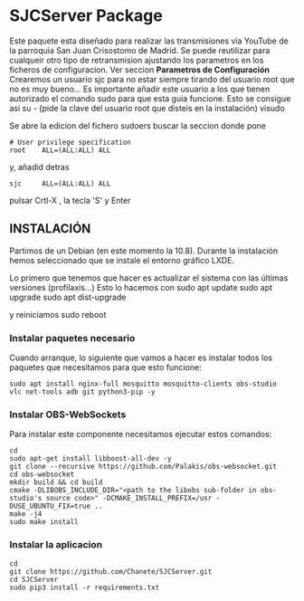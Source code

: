 # SJCServer Package
Este paquete esta diseñado para realizar las transmisiones via YouTube de la parroquia San Juan Crisostomo de Madrid. 
Se puede reutilizar para cualqueir otro tipo de retransmision ajustando los parametros en los ficheros de configuracion. Ver seccion **Parametros de Configuración**
Crearemos un usuario sjc para no estar siempre tirando del usuario root que no es muy bueno...
Es importante añadir este usuario a los que tienen autorizado el comando sudo para que esta guia funcione. 
Esto se consigue asi
    su -   (pide la clave del usuario root que disteis en la instalación)
    visudo 

Se abre la edicion del fichero sudoers buscar la seccion donde pone 

    # User privilege specification
    root    ALL=(ALL:ALL) ALL

y, añadid detras

    sjc     ALL=(ALL:ALL) ALL

pulsar Crtl-X , la tecla 'S' y Enter


## INSTALACIÓN
Partimos de un Debian (en este momento la 10.8). Durante la instalación hemos seleccionado que se instale el entorno gráfico LXDE. 

Lo primero que tenemos que hacer es actualizar el sistema con las últimas versiones (profilaxis...)
Esto lo hacemos con
    sudo apt update
    sudo apt upgrade 
    sudo apt dist-upgrade

y reiniciamos
    sudo reboot

### Instalar paquetes necesario
Cuando arranque, lo siguiente que vamos a hacer es instalar todos los paquetes que necesitamos para que esto funcione: 
  
    sudo apt install nginx-full mosquitto mosquitto-clients obs-studio  vlc net-tools adb git python3-pip -y 

### Instalar OBS-WebSockets

Para instalar este componente necesitamos ejecutar estos comandos:

    cd
    sudo apt-get install libboost-all-dev -y
    git clone --recursive https://github.com/Palakis/obs-websocket.git
    cd obs-websocket
    mkdir build && cd build
    cmake -DLIBOBS_INCLUDE_DIR="<path to the libobs sub-folder in obs-studio's source code>" -DCMAKE_INSTALL_PREFIX=/usr -DUSE_UBUNTU_FIX=true ..
    make -j4
    sudo make install

### Instalar la aplicacion 

    cd  
    git clone https://github.com/Chanete/SJCServer.git
    cd SJCServer
    sudo pip3 install -r requirements.txt 

